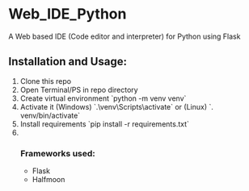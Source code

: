 # Web_IDE_Python

A Web based IDE (Code editor and interpreter) for Python using Flask

## Installation and Usage:
<ol>
  <li>Clone this repo</li>
  <li>Open Terminal/PS in repo directory</li>
  <li>Create virtual environment `python -m venv venv`</li>
  <li>Activate it (Windows) `.\venv\Scripts\activate` or (Linux) `. venv/bin/activate`</li>
  <li>Install requirements `pip install -r requirements.txt`</li>
  <li></li>

### Frameworks used:
<ul>
  <li>Flask</li>
  <li>Halfmoon</li>
</ul>
